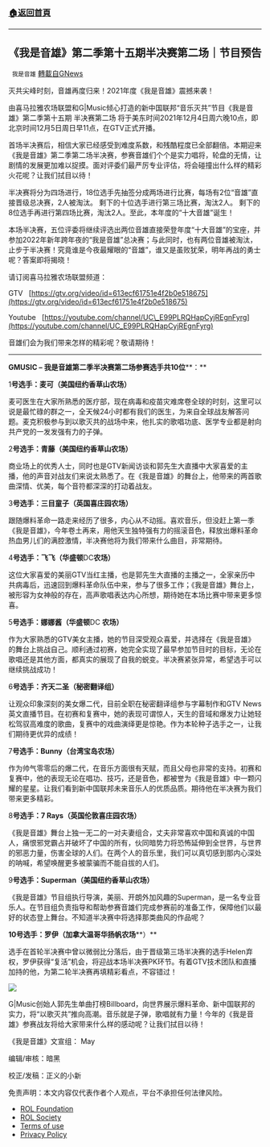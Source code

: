 ###  [:house:返回首頁](https://github.com/ourhimalayas/txt)
---


## 《我是音雄》第二季第十五期半决赛第二场｜节目预告
` 我是音雄` [轉載自GNews](https://gnews.org/zh-hans/1719581/)

灭共尖峰时刻，音雄再度归来！2021年度《我是音雄》震撼来袭！

由喜马拉雅农场联盟和G|Music倾心打造的新中国联邦“音乐灭共”节目《我是音雄》第二季第十五期 半决赛第二场 将于美东时间2021年12月4日周六晚10点，即北京时间12月5日周日早11点，在GTV正式开播。

首场半决赛后，相信大家已经感受到难度系数，和残酷程度已全部翻倍。本期迎来《我是音雄》第二季第二场半决赛，参赛音雄们个个是实力唱将，轮盘的无情，让剧情的发展更加难以捉摸。面对评委们最严厉专业评估，将会碰撞出什么样的精彩火花呢？让我们拭目以待！

半决赛将分为四场进行，18位选手先抽签分成两场进行比赛，每场有2位“音雄”直接晋级总决赛，2人被淘汰。 剩下的十位选手进行第三场比赛，淘汰2人。 剩下的8位选手再进行第四场比赛，淘汰2人。至此，本年度的“十大音雄”诞生！

本场半决赛，五位评委将继续评选出两位音雄直接荣登年度“十大音雄”的宝座，并参加2022年新年跨年夜的“我是音雄”总决赛；与此同时，也有两位音雄被淘汰，止步于半决赛！究竟谁是今夜最耀眼的“音雄”，谁又是虽败犹荣，明年再战的勇士呢？答案即将揭晓！

请订阅喜马拉雅农场联盟频道：

GTV   [https://gtv.org/video/id=613ecf61751e4f2b0e518675](https://gtv.org/video/id=613ecf61751e4f2b0e518675)

Youtube   [https://youtube.com/channel/UC\_E99PLRQHapCyjREgnFyrg](https://youtube.com/channel/UC_E99PLRQHapCyjREgnFyrg)

音雄们会为我们带来怎样的精彩呢？敬请期待！

* * *

**GMUSIC – ****我是音雄****第二季半决赛第二场****参赛选手****共****10****位****：**

1**号选手：麦可（美国纽约香草山农场）**

麦可医生在大家所熟悉的医疗部，现在病毒和疫苗灾难席卷全球的时刻，这里可以说是最忙碌的群之一，全天候24小时都有我们的医生，为来自全球战友解答问题。麦克积极参与到以歌灭共的战场中来，他扎实的歌唱功底、医学专业都是射向共产党的一发发强有力的子弹。

2**号选手：青藤（美国纽约香草山农场）**

商业场上的优秀人士，同时也是GTV新闻访谈和郭先生大直播中大家喜爱的主播，他的声音对战友们来说太熟悉了。在《我是音雄》的舞台上，他带来的两首歌曲深情、优美，每个音符都深深的打动着战友。

3**号选手：三目童子（英国喜庄园农场）**

跟随爆料革命一路走来经历了很多，内心从不动摇。喜欢音乐，但没赶上第一季《我是音雄》，今年卷土再来，用他天生独特强有力的摇滚音色，释放出爆料革命热血男儿们的满腔激情，半决赛他将为我们带来什么曲目，非常期待。

4**号选手：飞飞（华盛顿**DC**农场）**

这位大家喜爱的美丽GTV当红主播，也是郭先生大直播的主播之一，全家亲历中共病毒后，迅速回到爆料革命队伍中来，参与了很多工作；《我是音雄》舞台上，被形容为女神般的存在，高声歌唱表达内心所想，期待她在本场比赛中带来更多惊喜。

5**号选手：娜娜酱（华盛顿**DC **农场）**

作为大家熟悉的GTV美女主播，她的节目深受观众喜爱，并选择在《我是音雄》的舞台上挑战自己。顺利通过初赛，她完全实现了最早参加节目时的目标，无论在歌唱还是其他方面，都真实的展现了自我的蜕变。半决赛紧张异常，希望选手可以继续挑战成功！

6**号选手：齐天二圣（秘密翻译组）**

让观众印象深刻的美女爆二代，目前全职在秘密翻译组参与字幕制作和GTV News 英文直播节目。在初赛和复赛中，她的表现可谓惊人，天生的音域和爆发力让她轻松驾驭高难度的歌曲，复赛中的戏曲演绎更是惊艳。作为本轮种子选手之一，让我们期待更优异的成绩！

7**号选手：**Bunny**（台湾宝岛农场）**

作为帅气零零后的爆二代，在音乐方面很有天赋，而且父母也非常的支持。初赛和复赛中，他的表现无论在唱功、技巧，还是音色，都被誉为《我是音雄》中一颗闪耀的星星。让我们看到新中国联邦未来音乐人的优质品质。期待他在半决赛为我们带来更多精彩。

8**号选手：**7 Rays**（英国伦敦喜庄园农场）**

《我是音雄》舞台上独一无二的一对夫妻组合，丈夫非常喜欢中国和真诚的中国人，痛恨邪党霸占并破坏了中国的所有，伙同暗势力将恐怖延伸到全世界，与世界的邪恶力量，伤害全球的人们。在两个人的音乐里，我们可以真切感到那内心深处的呐喊，希望唤醒更多被蒙骗而不能自拔的人们。

9**号选手：**Superman**（美国纽约香草山农场）**

《我是音雄》节目组执行导演，美丽、开朗外加风趣的Superman，是一名专业音乐人。在节目组负责指导和帮助参赛音雄们完成参赛前的准备工作，保障他们以最好的状态登上舞台。不知道半决赛中将选择那类曲风的作品呢？

**10****号****选手：罗伊（加拿大温哥华扬帆农场****）**

选手在首轮半决赛中曾以微弱比分落后，由于晋级第三场半决赛的选手Helen弃权，罗伊获得“复活”机会，将迎战本场半决赛PK环节。有着GTV技术团队和直播加持的他，为第二轮半决赛再填精彩看点，不容错过！

![](https://assets.gnews.org/wp-content/uploads/2021/09/Screen-Shot-2021-09-07-at-10.56.10-AM.png)

G|Music创始人郭先生单曲打榜Billboard，向世界展示爆料革命、新中国联邦的实力，将“以歌灭共”推向高潮。音乐就是子弹，歌唱就有力量！今年的《我是音雄》参赛战友将给大家带来什么样的感动呢？让我们拭目以待！

《我是音雄》文宣组： May

编辑/审核：暗黑

校正/发稿：正义的小新

 

免责声明：本文内容仅代表作者个人观点，平台不承担任何法律风险。

- [ROL Foundation](https://rolfoundation.org/)
- [ROL Society](https://rolsociety.org/)
- [Terms of use](https://gnews.org/terms-of-use-3/)
- [Privacy Policy](https://gnews.org/privacy-policy/)
